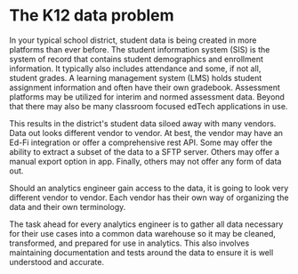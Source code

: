 # The K12 data problem

In your typical school district, student data is being created in more platforms than ever before. The student information system (SIS) is the system of record that contains student demographics and enrollment information. It typically also includes attendance and some, if not all, student grades. A learning management system (LMS) holds student assignment information and often have their own gradebook. Assessment platforms may be utilized for interim and normed assessment data. Beyond that there may also be many classroom focused edTech applications in use.

This results in the district's student data siloed away with many vendors. Data out looks different vendor to vendor. At best, the vendor may have an Ed-Fi integration or offer a comprehensive rest API. Some may offer the ability to extract a subset of the data to a SFTP server. Others may offer a manual export option in app. Finally, others may not offer any form of data out.

Should an analytics engineer gain access to the data, it is going to look very different vendor to vendor. Each vendor has their own way of organizing the data and their own terminology.

The task ahead for every analytics engineer is to gather all data necessary for their use cases into a common data warehouse so it may be cleaned, transformed, and prepared for use in analytics. This also involves maintaining documentation and tests around the data to ensure it is well understood and accurate.
